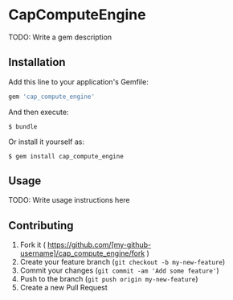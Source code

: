 # CapComputeEngine

TODO: Write a gem description

## Installation

Add this line to your application's Gemfile:

```ruby
gem 'cap_compute_engine'
```

And then execute:

    $ bundle

Or install it yourself as:

    $ gem install cap_compute_engine

## Usage

TODO: Write usage instructions here

## Contributing

1. Fork it ( https://github.com/[my-github-username]/cap_compute_engine/fork )
2. Create your feature branch (`git checkout -b my-new-feature`)
3. Commit your changes (`git commit -am 'Add some feature'`)
4. Push to the branch (`git push origin my-new-feature`)
5. Create a new Pull Request
